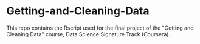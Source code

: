 # Getting-and-Cleaning-Data
This repo contains the Rscript used for the final project of the "Getting and Cleaning Data" course, Data Science Signature Track (Coursera).
